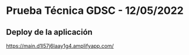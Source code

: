 # Prueba Técnica GDSC - 12/05/2022 



## Deploy de la aplicación 

https://main.d1l57j6laay1g4.amplifyapp.com/
